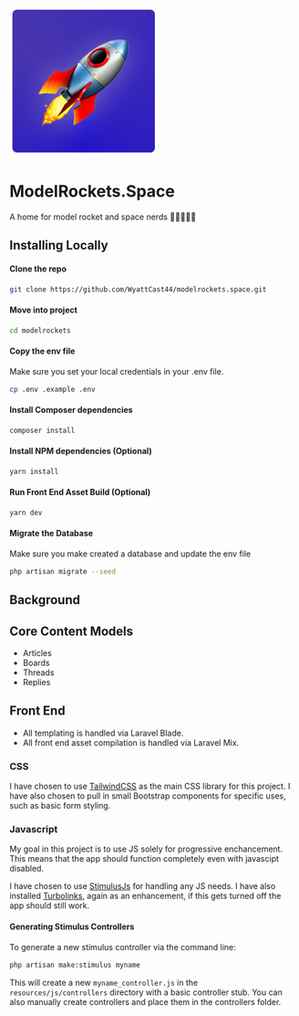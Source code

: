 ![](logo.png)

# ModelRockets.Space

A home for model rocket and space nerds 🚀👨‍🚀👩‍🚀

## Installing Locally

#### Clone the repo

```bash
git clone https://github.com/WyattCast44/modelrockets.space.git
```

#### Move into project

```bash
cd modelrockets
```

#### Copy the env file

Make sure you set your local credentials in your .env file.

```bash
cp .env .example .env
```

#### Install Composer dependencies

```bash
composer install
```

#### Install NPM dependencies (Optional)

```bash
yarn install
```

#### Run Front End Asset Build (Optional)

```bash
yarn dev
```

#### Migrate the Database 

Make sure you make created a database and update the env file

```bash
php artisan migrate --seed
```

## Background

## Core Content Models

-   Articles
-   Boards
-   Threads
-   Replies

## Front End

-   All templating is handled via Laravel Blade.
-   All front end asset compilation is handled via Laravel Mix.

### CSS

I have chosen to use [TailwindCSS](https://stimulusjs.org/) as the main CSS library for this project. I have also chosen to pull in small Bootstrap components for specific uses, such as basic form styling.

### Javascript

My goal in this project is to use JS solely for progressive enchancement. This means that the app should function completely even with javascipt disabled.

I have chosen to use [StimulusJs](https://stimulusjs.org/) for handling any JS needs. I have also installed [Turbolinks]([https://github.com/turbolinks/turbolinks), again as an enhancement, if this gets turned off the app should still work.

#### Generating Stimulus Controllers

To generate a new stimulus controller via the command line:

```bash
php artisan make:stimulus myname
```

This will create a new `myname_controller.js` in the `resources/js/controllers` directory with a basic controller stub. You can also manually create controllers and place them in the controllers folder.
